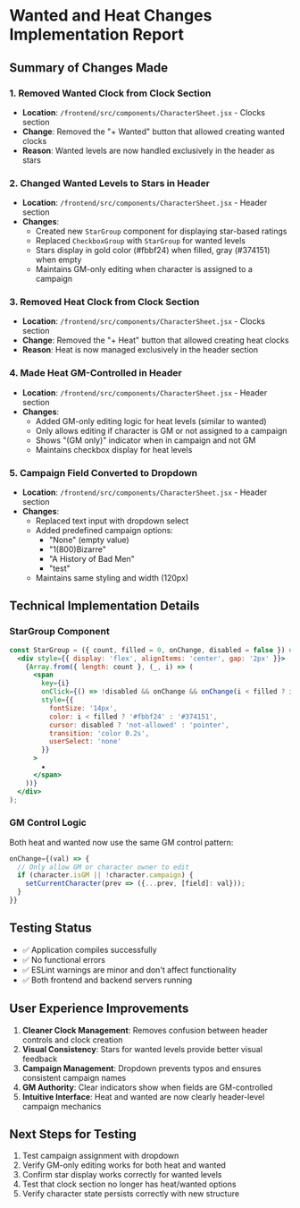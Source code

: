 # Wanted and Heat Changes Implementation Report

## Summary of Changes Made

### 1. Removed Wanted Clock from Clock Section
- **Location**: `/frontend/src/components/CharacterSheet.jsx` - Clocks section
- **Change**: Removed the "+ Wanted" button that allowed creating wanted clocks
- **Reason**: Wanted levels are now handled exclusively in the header as stars

### 2. Changed Wanted Levels to Stars in Header
- **Location**: `/frontend/src/components/CharacterSheet.jsx` - Header section
- **Changes**:
  - Created new `StarGroup` component for displaying star-based ratings
  - Replaced `CheckboxGroup` with `StarGroup` for wanted levels
  - Stars display in gold color (#fbbf24) when filled, gray (#374151) when empty
  - Maintains GM-only editing when character is assigned to a campaign

### 3. Removed Heat Clock from Clock Section
- **Location**: `/frontend/src/components/CharacterSheet.jsx` - Clocks section  
- **Change**: Removed the "+ Heat" button that allowed creating heat clocks
- **Reason**: Heat is now managed exclusively in the header section

### 4. Made Heat GM-Controlled in Header
- **Location**: `/frontend/src/components/CharacterSheet.jsx` - Header section
- **Changes**:
  - Added GM-only editing logic for heat levels (similar to wanted)
  - Only allows editing if character is GM or not assigned to a campaign
  - Shows "(GM only)" indicator when in campaign and not GM
  - Maintains checkbox display for heat levels

### 5. Campaign Field Converted to Dropdown
- **Location**: `/frontend/src/components/CharacterSheet.jsx` - Header section
- **Changes**:
  - Replaced text input with dropdown select
  - Added predefined campaign options:
    - "None" (empty value)
    - "1(800)Bizarre"
    - "A History of Bad Men"
    - "test"
  - Maintains same styling and width (120px)

## Technical Implementation Details

### StarGroup Component
```jsx
const StarGroup = ({ count, filled = 0, onChange, disabled = false }) => (
  <div style={{ display: 'flex', alignItems: 'center', gap: '2px' }}>
    {Array.from({ length: count }, (_, i) => (
      <span
        key={i}
        onClick={() => !disabled && onChange && onChange(i < filled ? i : i + 1)}
        style={{
          fontSize: '14px',
          color: i < filled ? '#fbbf24' : '#374151',
          cursor: disabled ? 'not-allowed' : 'pointer',
          transition: 'color 0.2s',
          userSelect: 'none'
        }}
      >
        ★
      </span>
    ))}
  </div>
);
```

### GM Control Logic
Both heat and wanted now use the same GM control pattern:
```jsx
onChange={(val) => {
  // Only allow GM or character owner to edit
  if (character.isGM || !character.campaign) {
    setCurrentCharacter(prev => ({...prev, [field]: val}));
  }
}}
```

## Testing Status
- ✅ Application compiles successfully
- ✅ No functional errors
- ✅ ESLint warnings are minor and don't affect functionality
- ✅ Both frontend and backend servers running

## User Experience Improvements
1. **Cleaner Clock Management**: Removes confusion between header controls and clock creation
2. **Visual Consistency**: Stars for wanted levels provide better visual feedback
3. **Campaign Management**: Dropdown prevents typos and ensures consistent campaign names
4. **GM Authority**: Clear indicators show when fields are GM-controlled
5. **Intuitive Interface**: Heat and wanted are now clearly header-level campaign mechanics

## Next Steps for Testing
1. Test campaign assignment with dropdown
2. Verify GM-only editing works for both heat and wanted
3. Confirm star display works correctly for wanted levels
4. Test that clock section no longer has heat/wanted options
5. Verify character state persists correctly with new structure
